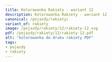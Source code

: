```yaml
---
title: Kolorowanka Rakiety - wariant 12
description: Kolorowanka Rakiety - wariant 12
canonical: /pojazdy/rakiety/
variant_of: rakiety
image: /pojazdy/rakiety/12/rakiety-12.svg
pdf: /pojazdy/rakiety/12/rakiety-12.pdf
alt: "kolorowanka do druku rakiety PDF"
tags:
- pojazdy
- rakiety
---
```

